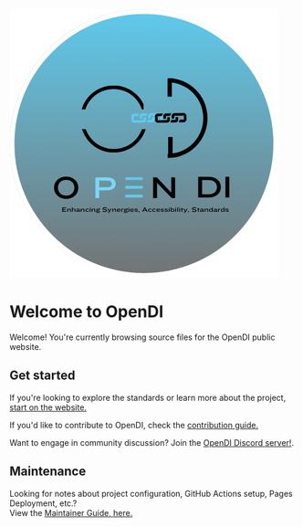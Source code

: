 ![](./docs/img/opendi-icon.png)

# Welcome to OpenDI

Welcome! You're currently browsing source files for the OpenDI public website.

## Get started

If you're looking to explore the standards or learn more about the project, [start on the website.](https://opendi-org.github.io/landing-site/)

If you'd like to contribute to OpenDI, check the [contribution guide.](https://opendi-org.github.io/landing-site/How%20To%20Contribute/)

Want to engage in community discussion? Join the [OpenDI Discord server!](https://discord.gg/FtAX3JStJz).

## Maintenance

Looking for notes about project configuration, GitHub Actions setup, Pages Deployment, etc.?  
View the [Maintainer Guide, here.](./Maintainer%20Guide/README.md)